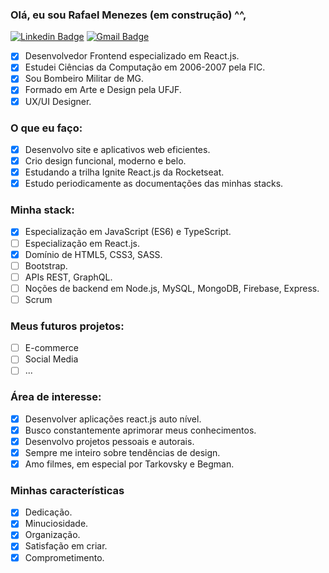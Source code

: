 ### Olá, eu sou Rafael Menezes (em construção) ^^,
[![Linkedin Badge](https://img.shields.io/badge/-Rafae1Menezes-blue?style=social&logo=Linkedin&logoColor=blue&link=https://www.linkedin.com/in/rafae1menezes/)](https://www.linkedin.com/in/rafae1menezes/)  [![Gmail Badge](https://img.shields.io/badge/-menezes.inbox-c14438?style=social&logo=Gmail&logoColor=red&link=mailto:menezes.inbox@gmail.com)](mailto:menezes.inbox@gmail.com) 

- [x] Desenvolvedor Frontend especializado em React.js.
- [x] Estudei Ciências da Computação em 2006-2007 pela FIC.
- [x] Sou Bombeiro Militar de MG.
- [x] Formado em Arte e Design pela UFJF.
- [x] UX/UI Designer.

### O que eu faço:
- [x] Desenvolvo site e aplicativos web eficientes.
- [x] Crio design funcional, moderno e belo.
- [x] Estudando a trilha Ignite React.js da Rocketseat.
- [x] Estudo periodicamente as documentações das minhas stacks.

### Minha stack:
- [x] Especialização em JavaScript (ES6) e TypeScript.
- [ ] Especialização em React.js.
- [x] Domínio de HTML5, CSS3, SASS.
- [ ] Bootstrap.
- [ ] APIs REST, GraphQL.
- [ ] Noções de backend em Node.js, MySQL, MongoDB, Firebase, Express.
- [ ] Scrum

### Meus futuros projetos:
- [ ] E-commerce
- [ ] Social Media
- [ ] ...

### Área de interesse:
- [x] Desenvolver aplicações react.js auto nível.
- [x] Busco constantemente aprimorar meus conhecimentos.
- [x] Desenvolvo projetos pessoais e autorais.
- [x] Sempre me inteiro sobre tendências de design.
- [x] Amo filmes, em especial por Tarkovsky e Begman.

### Minhas características 
- [x] Dedicação.
- [x] Minuciosidade.
- [x] Organização.
- [x] Satisfação em criar.
- [x] Comprometimento.
